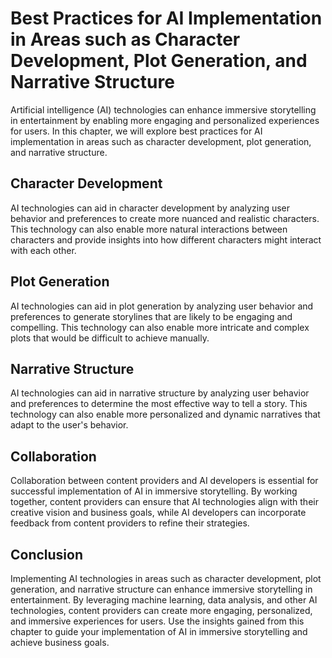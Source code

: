 # Best Practices for AI Implementation in Areas such as Character Development, Plot Generation, and Narrative Structure

Artificial intelligence (AI) technologies can enhance immersive storytelling in entertainment by enabling more engaging and personalized experiences for users. In this chapter, we will explore best practices for AI implementation in areas such as character development, plot generation, and narrative structure.

Character Development
---------------------

AI technologies can aid in character development by analyzing user behavior and preferences to create more nuanced and realistic characters. This technology can also enable more natural interactions between characters and provide insights into how different characters might interact with each other.

Plot Generation
---------------

AI technologies can aid in plot generation by analyzing user behavior and preferences to generate storylines that are likely to be engaging and compelling. This technology can also enable more intricate and complex plots that would be difficult to achieve manually.

Narrative Structure
-------------------

AI technologies can aid in narrative structure by analyzing user behavior and preferences to determine the most effective way to tell a story. This technology can also enable more personalized and dynamic narratives that adapt to the user's behavior.

Collaboration
-------------

Collaboration between content providers and AI developers is essential for successful implementation of AI in immersive storytelling. By working together, content providers can ensure that AI technologies align with their creative vision and business goals, while AI developers can incorporate feedback from content providers to refine their strategies.

Conclusion
----------

Implementing AI technologies in areas such as character development, plot generation, and narrative structure can enhance immersive storytelling in entertainment. By leveraging machine learning, data analysis, and other AI technologies, content providers can create more engaging, personalized, and immersive experiences for users. Use the insights gained from this chapter to guide your implementation of AI in immersive storytelling and achieve business goals.
